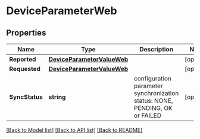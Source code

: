 # DeviceParameterWeb

## Properties

Name | Type | Description | Notes
------------ | ------------- | ------------- | -------------
**Reported** | [**DeviceParameterValueWeb**](DeviceParameterValueWeb.md) |  | [optional] 
**Requested** | [**DeviceParameterValueWeb**](DeviceParameterValueWeb.md) |  | [optional] 
**SyncStatus** | **string** | configuration parameter synchronization status: NONE, PENDING, OK or FAILED | [optional] 

[[Back to Model list]](../README.md#documentation-for-models) [[Back to API list]](../README.md#documentation-for-api-endpoints) [[Back to README]](../README.md)



